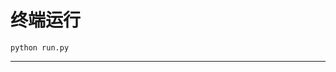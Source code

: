 # 终端运行

```shell
python run.py
```
*******************************************************************************************************************************************************************************************************************************************************************************************************************************************************************************************************************************************************************************************************************************************************************************************************************************************************************************************************************************************************************************************************************************************************************************************************************************************************************************************************************************************************************************************************************************************************************************************